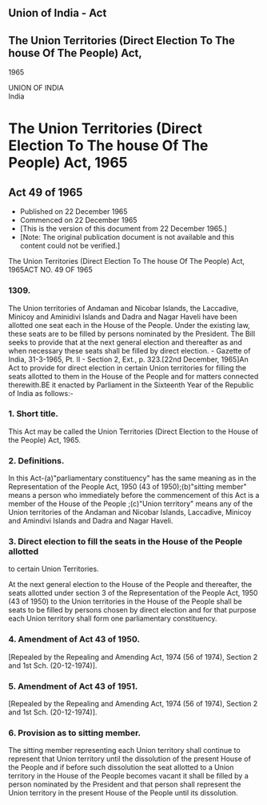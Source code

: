 ## Union of India - Act

## The Union Territories (Direct Election To The house Of The People) Act,
1965

UNION OF INDIA  
India

# The Union Territories (Direct Election To The house Of The People) Act, 1965

## Act 49 of 1965

  * Published on 22 December 1965 
  * Commenced on 22 December 1965 
  * [This is the version of this document from 22 December 1965.] 
  * [Note: The original publication document is not available and this content could not be verified.] 

The Union Territories (Direct Election To The house Of The People) Act,
1965ACT NO. 49 OF 1965

### 1309.

The Union territories of Andaman and Nicobar Islands, the Laccadive, Minicoy
and Aminidivi Islands and Dadra and Nagar Haveli have been allotted one seat
each in the House of the People. Under the existing law, these seats are to be
filled by persons nominated by the President. The Bill seeks to provide that
at the next general election and thereafter as and when necessary these seats
shall be filled by direct election. - Gazette of India, 31-3-1965, Pt. II -
Section 2, Ext., p. 323.[22nd December, 1965]An Act to provide for direct
election in certain Union territories for filling the seats allotted to them
in the House of the People and for matters connected therewith.BE it enacted
by Parliament in the Sixteenth Year of the Republic of India as follows:-

### 1. Short title.

This Act may be called the Union Territories (Direct Election to the House of
the People) Act, 1965.

### 2. Definitions.

In this Act-(a)"parliamentary constituency" has the same meaning as in the
Representation of the People Act, 1950 (43 of 1950);(b)"sitting member" means
a person who immediately before the commencement of this Act is a member of
the House of the People ;(c)"Union territory" means any of the Union
territories of the Andaman and Nicobar Islands, Laccadive, Minicoy and
Amindivi Islands and Dadra and Nagar Haveli.

### 3. Direct election to fill the seats in the House of the People allotted
to certain Union Territories.

At the next general election to the House of the People and thereafter, the
seats allotted under section 3 of the Representation of the People Act, 1950
(43 of 1950) to the Union territories in the House of the People shall be
seats to be filled by persons chosen by direct election and for that purpose
each Union territory shall form one parliamentary constituency.

### 4. Amendment of Act 43 of 1950.

[Repealed by the Repealing and Amending Act, 1974 (56 of 1974), Section 2 and
1st Sch. (20-12-1974)].

### 5. Amendment of Act 43 of 1951.

[Repealed by the Repealing and Amending Act, 1974 (56 of 1974), Section 2 and
1st Sch. (20-12-1974)].

### 6. Provision as to sitting member.

The sitting member representing each Union territory shall continue to
represent that Union territory until the dissolution of the present House of
the People and if before such dissolution the seat allotted to a Union
territory in the House of the People becomes vacant it shall be filled by a
person nominated by the President and that person shall represent the Union
territory in the present House of the People until its dissolution.

